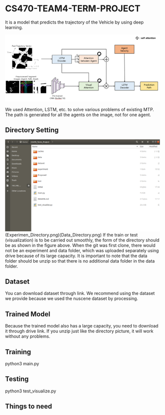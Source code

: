 # CS470-TEAM4-TERM-PROJECT
It is a model that predicts the trajectory of the Vehicle by using deep learning. 


![Model Diagram](model_figure.png)

We used Attention, LSTM, etc. to solve various problems of existing MTP. The path is generated for all the agents on the image, not for one agent. 

## Directory Setting
![Directory](Directory_Setting.png)(Experimen_Directory.png)(Data_Directory.png)
If the train or test (visualization) is to be carried out smoothly, the form of the directory should be as shown in the figure above.
When the git was first clone, there would not be an experiment and data folder, which was uploaded separately using drive because of its large capacity.
It is important to note that the data folder should be unzip so that there is no additional data folder in the data folder.

## Dataset


You can download dataset through link.
We recommend using the dataset we provide because we used the nuscene dataset by processing.


## Trained Model

Because the trained model also has a large capacity, you need to download it through drive link.
If you unzip just like the directory picture, it will work without any problems.


## Training

python3 main.py



## Testing

python3 test_visualize.py


## Things to need





